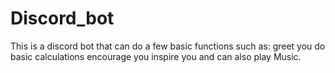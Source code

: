 # Discord_bot
This is a discord bot that can do a few basic functions such as: 
greet you
do basic calculations
encourage you
inspire you
and can also play Music.
